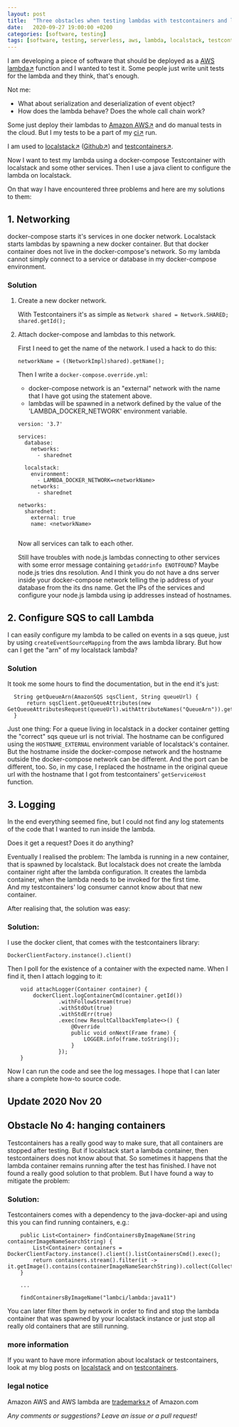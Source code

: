 ```yaml
---
layout: post
title:  "Three obstacles when testing lambdas with testcontainers and localstack"
date:   2020-09-27 19:00:00 +0200
categories: [software, testing]
tags: [software, testing, serverless, aws, lambda, localstack, testcontainers]
---
```


I am developing a piece of software that should be deployed as a [AWS lambda&#8599;](https://aws.amazon.com/lambda/) function and I wanted to test it.
Some people just write unit tests for the lambda and they think, that's enough.

Not me:
- What about serialization and deserialization of event object?
- How does the lambda behave? Does the whole call chain work?

Some just deploy their lambdas to [Amazon AWS&#8599;](https://aws.amazon.com) and do manual tests in the cloud. But I my tests to be a part of my [ci&#8599;](https://en.wikipedia.org/wiki/Continuous_integration) run.

I am used to [localstack&#8599;](https://localstack.cloud/) ([Github&#8599;](https://github.com/localstack/localstack)) and [testcontainers&#8599;](https://www.testcontainers.org/).

Now I want to test my lambda using a docker-compose Testcontainer with localstack and some other services.
Then I use a java client to configure the lambda on localstack.

On that way I have encountered three problems and here are my solutions to them:

## 1. Networking

docker-compose starts it's services in one docker network. Localstack starts lambdas by spawning a new docker container.
But that docker container does not live in the docker-compose's network. So my lambda cannot simply connect to a service or database in my docker-compose environment.

### Solution

1. Create a new docker network.

   With Testcontainers it's as simple as `Network shared = Network.SHARED; shared.getId();`

2. Attach docker-compose and lambdas to this network.
   
   First I need to get the name of the network. I used a hack to do this:
   
   ```
   networkName = ((NetworkImpl)shared).getName();
   ```

   Then I write a `docker-compose.override.yml`:
   - docker-compose network is an "external" network with the name that I have got using the statement above.
   - lambdas will be spawned in a network defined by the value of the 'LAMBDA_DOCKER_NETWORK' environment variable.

   ```
   version: '3.7'
   
   services:
     database:
       networks:
         - sharednet
   
     localstack:
       environment:
         - LAMBDA_DOCKER_NETWORK=<networkName>
       networks:
         - sharednet
   
   networks:
     sharednet:
       external: true
       name: <networkName>
  
   ```
   Now all services can talk to each other.
   
   Still have troubles with node.js lambdas connecting to other services with some error message containing `getaddrinfo ENOTFOUND`? 
   Maybe node.js tries dns resolution. And I think you do not have a dns server inside your docker-compose network telling the ip address of your database from the its dns name. 
   Get the IPs of the services and configure your node.js lambda using ip addresses instead of hostnames. 

## 2. Configure SQS to call Lambda

I can easily configure my lambda to be called on events in a sqs queue, just by using `createEventSourceMapping` from the aws lambda library.
But how can I get the "arn" of my localstack lambda?

### Solution

It took me some hours to find the documentation, but in the end it's just:

```
  String getQueueArn(AmazonSQS sqsClient, String queueUrl) {
      return sqsClient.getQueueAttributes(new GetQueueAttributesRequest(queueUrl).withAttributeNames("QueueArn")).getAttributes().get("QueueArn");
  }
```

Just one thing: For a queue living in localstack in a docker container getting the "correct" sqs queue url is not trivial. The hostname can be configured using the `HOSTNAME_EXTERNAL` environment variable of localstack's container.
But the hostname inside the docker-compose network and the hostname outside the docker-compose network can be different. And the port can be different, too.
So, in my case, I replaced the hostname in the original queue url with the hostname that I got from testcontainers' `getServiceHost` function.  

## 3. Logging

In the end everything seemed fine, but I could not find any log statements of the code that I wanted to run inside the lambda.
 
Does it get a request? Does it do anything?

Eventually I realised the problem: The lambda is running in a new container, that is spawned by localstack.
But localstack does not create the lambda container right after the lambda configuration.
It creates the lambda container, when the lambda needs to be invoked for the first time.  
And my testcontainers' log consumer cannot know about that new container.

After realising that, the solution was easy:

### Solution:

I use the docker client, that comes with the testcontainers library:
```
DockerClientFactory.instance().client()
``` 

Then I poll for the existence of a container with the expected name. When I find it, then I attach logging to it:

``` 
    void attachLogger(Container container) {
        dockerClient.logContainerCmd(container.getId())
                .withFollowStream(true)
                .withStdOut(true)
                .withStdErr(true)
                .exec(new ResultCallbackTemplate<>() {
                    @Override
                    public void onNext(Frame frame) {
                        LOGGER.info(frame.toString());
                    }
                });
    }
```

Now I can run the code and see the log messages. 
I hope that I can later share a complete how-to source code.

## Update 2020 Nov 20

## Obstacle No 4: hanging containers

Testcontainers has a really good way to make sure, that all containers are stopped after testing.
But if localstack start a lambda container, then testcontainers does not know about that.
So sometimes it happens that the lambda container remains running after the test has finished.
I have not found a really good solution to that problem.
But I have found a way to mitigate the problem:

### Solution:
Testcontainers comes with a dependency to the java-docker-api and using this you can find running containers, e.g.:

```
    public List<Container> findContainersByImageName(String containerImageNameSearchString) {
        List<Container> containers = DockerClientFactory.instance().client().listContainersCmd().exec();
        return containers.stream().filter(it -> it.getImage().contains(containerImageNameSearchString)).collect(Collectors.toList());
    }

    ...

    findContainersByImageName("lambci/lambda:java11")

```

You can later filter them by network in order to find and stop the lambda container that was spawned by your localstack instance or just stop all really old containers that are still running.


### more information
If you want to have more information about localstack or testcontainers, look at my blog posts on [localstack](/software/docker/microservices/testing/2020/01/25/Localstack_in_Docker.html) and on [testcontainers](/software/testing/2020/03/29/testcontainers.html).

### legal notice
Amazon AWS and AWS lambda are [trademarks&#8599;](https://aws.amazon.com/trademark-guidelines/) of Amazon.com

*Any comments or suggestions? Leave an issue or a pull request!*
